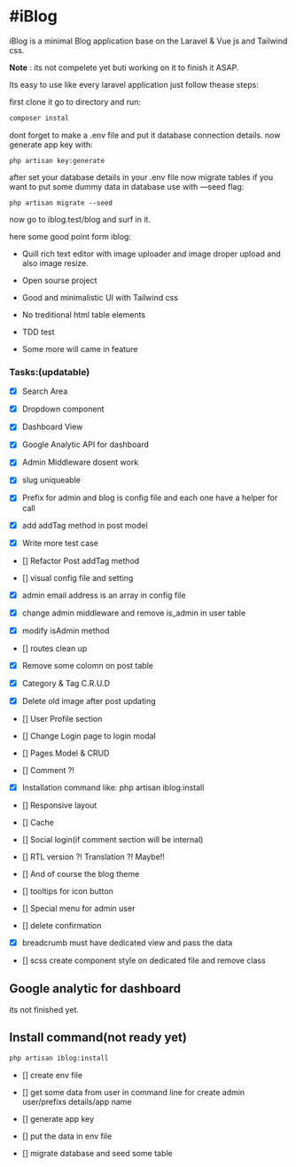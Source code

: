 # #iBlog

iBlog is a minimal Blog application base on the Laravel & Vue js and Tailwind css.

**Note** : its not compelete yet  buti working on it to finish it ASAP.



Its easy to use like every laravel application just follow thease steps:

first clone it go to directory and run:

```bash
composer instal
```



dont forget to make a .env file and put it database connection details. now generate app key with:

```bach
php artisan key:generate
```



after set your database details in your .env file now migrate tables if you want to put some dummy data in database use with —seed flag:

```ba
php artisan migrate --seed
```



now go to iblog.test/blog and surf in it. 

here some good point form iblog:

- Quill rich text editor with image uploader and image droper upload and also image resize.
- Open sourse project

- Good and minimalistic UI with Tailwind css

- No treditional html table elements

- TDD test 

- Some more will came in feature



### Tasks:(updatable)



- [x] Search Area
- [x] Dropdown component
- [x] Dashboard View
- [x] Google Analytic API for dashboard
- [x] Admin Middleware dosent work
- [x] slug uniqueable
- [x] Prefix for admin and blog is config file and each one have a helper for call
- [x] add addTag method in post model

- [x] Write more test case

- [] Refactor Post addTag method

- [] visual config file and setting

- [x] admin email address is an array in config file

- [x] change admin middleware and remove is_admin in user table

- [x] modify isAdmin method

- [] routes clean up

- [x] Remove some colomn on post table

- [x] Category & Tag C.R.U.D

- [x] Delete old image after post updating

- [] User Profile section

- [] Change Login page to login modal

- [] Pages Model & CRUD

- [] Comment ?!

- [x] Installation command like: php artisan iblog:install

- [] Responsive layout

- [] Cache

- [] Social login(if comment section will be internal)

- [] RTL version ?! Translation ?! Maybe!!

- [] And of course the blog theme

- [] tooltips for icon button

- [] Special menu for admin user

- [] delete confirmation

- [x] breadcrumb must have dedicated view and pass the data
- [] scss create component style on dedicated file and remove class







## Google analytic for dashboard

its not finished yet. 





## Install command(not ready yet)

```bash
php artisan iblog:install
```

- [] create env file

- [] get some data from user in command line for create admin user/prefixs details/app name 

- [] generate app key

- [] put the data in env file

- [] migrate database and seed some table

